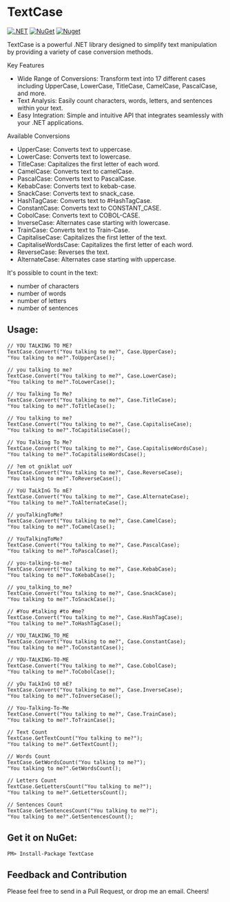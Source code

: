 # TextCase
[![.NET](https://github.com/ottorinobruni/TextCase/actions/workflows/textcase-tests.yml/badge.svg)](https://github.com/ottorinobruni/TextCase/actions/workflows/textcase-tests.yml)
[![NuGet](https://img.shields.io/nuget/v/TextCase.svg?style=flat-square)](https://www.nuget.org/packages/TextCase)
[![Nuget](https://img.shields.io/nuget/dt/TextCase)](https://www.nuget.org/packages/TextCase)

TextCase is a powerful .NET library designed to simplify text manipulation by providing a variety of case conversion methods.

Key Features
- Wide Range of Conversions: Transform text into 17 different cases including UpperCase, LowerCase, TitleCase, CamelCase, PascalCase, and more.
- Text Analysis: Easily count characters, words, letters, and sentences within your text.
- Easy Integration: Simple and intuitive API that integrates seamlessly with your .NET applications.

Available Conversions
- UpperCase: Converts text to uppercase.
- LowerCase: Converts text to lowercase.
- TitleCase: Capitalizes the first letter of each word.
- CamelCase: Converts text to camelCase.
- PascalCase: Converts text to PascalCase.
- KebabCase: Converts text to kebab-case.
- SnackCase: Converts text to snack_case.
- HashTagCase: Converts text to #HashTagCase.
- ConstantCase: Converts text to CONSTANT_CASE.
- CobolCase: Converts text to COBOL-CASE.
- InverseCase: Alternates case starting with lowercase.
- TrainCase: Converts text to Train-Case.
- CapitaliseCase: Capitalizes the first letter of the text.
- CapitaliseWordsCase: Capitalizes the first letter of each word.
- ReverseCase: Reverses the text.
- AlternateCase: Alternates case starting with uppercase.

It's possible to count in the text:
- number of characters
- number of words
- number of letters
- number of sentences

## Usage:

```cscharp
// YOU TALKING TO ME?
TextCase.Convert("You talking to me?", Case.UpperCase);
"You talking to me?".ToUpperCase();

// you talking to me?
TextCase.Convert("You talking to me?", Case.LowerCase);
"You talking to me?".ToLowerCase();

// You Talking To Me?
TextCase.Convert("You talking to me?", Case.TitleCase);
"You talking to me?".ToTitleCase();

// You talking to me?
TextCase.Convert("You talking to me?", Case.CapitaliseCase);   
"You talking to me?".ToCapitaliseCase();

// You Talking To Me?
TextCase.Convert("You talking to me?", Case.CapitaliseWordsCase); 
"You talking to me?".ToCapitaliseWordsCase();

// ?em ot gniklat uoY
TextCase.Convert("You talking to me?", Case.ReverseCase);         
"You talking to me?".ToReverseCase();

// YoU TaLkInG To mE?
TextCase.Convert("You talking to me?", Case.AlternateCase);       
"You talking to me?".ToAlternateCase();

// youTalkingToMe?
TextCase.Convert("You talking to me?", Case.CamelCase);           
"You talking to me?".ToCamelCase();

// YouTalkingToMe?
TextCase.Convert("You talking to me?", Case.PascalCase);          
"You talking to me?".ToPascalCase();

// you-talking-to-me?
TextCase.Convert("You talking to me?", Case.KebabCase);           
"You talking to me?".ToKebabCase();

// you_talking_to_me?
TextCase.Convert("You talking to me?", Case.SnackCase);           
"You talking to me?".ToSnackCase();

// #You #talking #to #me?
TextCase.Convert("You talking to me?", Case.HashTagCase);   
"You talking to me?".ToHashTagCase();

// YOU_TALKING_TO_ME
TextCase.Convert("You talking to me?", Case.ConstantCase);   
"You talking to me?".ToConstantCase();

// YOU-TALKING-TO-ME
TextCase.Convert("You talking to me?", Case.CobolCase);   
"You talking to me?".ToCobolCase();

// yOu TaLkInG tO mE?
TextCase.Convert("You talking to me?", Case.InverseCase);   
"You talking to me?".ToInverseCase();

// You-Talking-To-Me
TextCase.Convert("You talking to me?", Case.TrainCase);   
"You talking to me?".ToTrainCase();

// Text Count
TextCase.GetTextCount("You talking to me?");  
"You talking to me?".GetTextCount();  

// Words Count
TextCase.GetWordsCount("You talking to me?");
"You talking to me?".GetWordsCount();

// Letters Count
TextCase.GetLettersCount("You talking to me?");
"You talking to me?".GetLettersCount();

// Sentences Count
TextCase.GetSentencesCount("You talking to me?");
"You talking to me?".GetSentencesCount();
```

## Get it on NuGet:

```cscharp
PM> Install-Package TextCase
```

## Feedback and Contribution
Please feel free to send in a Pull Request, or drop me an email. Cheers!
